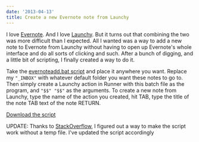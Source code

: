 ```yaml
---
date: '2013-04-13'
title: Create a new Evernote note from Launchy
---
```


<p>I love <a href="http://evernote.com/">Evernote</a>. And I love <a href="http://www.launchy.net/">Launchy</a>. But it turns out that combining the two was more difficult than I expected. All I wanted was a way to add a new note to Evernote from Launchy without having to open up Evernote's whole interface and do all sorts of clicking and such. After a bunch of digging, and a little bit of scripting, I finally created a way to do it.</p><p>Take the <a href="https://gist.github.com/rschuetzler/5380448">evernoteadd.bat script</a> and place it anywhere you want. Replace my <code>"_INBOX"</code> with whatever default folder you want these notes to go to. Then simply create a Launchy action in Runner with this batch file as the program, and <code>"$$" "$$"</code> as the arguments. To create a new note from Launchy, type the name of the action you created, hit TAB, type the title of the note TAB text of the note RETURN.</p><p><a href="https://gist.github.com/rschuetzler/5380448/raw/5a7c7d478199d0232c8290e83c6f6f0446f0a04a/evernoteadd.bat">Download the script</a></p><p>UPDATE: Thanks to <a href="http://stackoverflow.com/questions/15994824/faking-standard-input-on-the-windows-command-line">StackOverflow</a>, I figured out a way to make the script work without a temp file. I've updated the script accordingly</p>